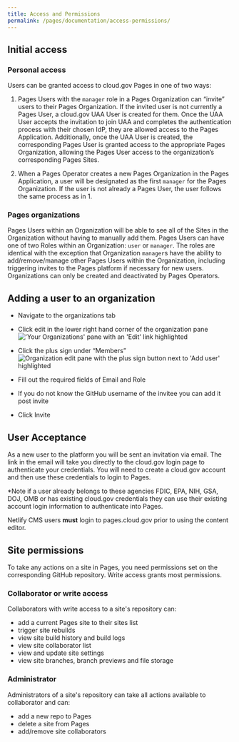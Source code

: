 ```yaml
---
title: Access and Permissions
permalink: /pages/documentation/access-permissions/
---
```


## Initial access

### Personal access

Users can be granted access to cloud.gov Pages in one of two ways:

1. Pages Users with the `manager` role in a Pages Organization can “invite” users to their Pages Organization. If the invited user is not currently a Pages User, a cloud.gov UAA User is created for them. Once the UAA User accepts the invitation to join UAA and completes the authentication process with their chosen IdP, they are allowed access to the Pages Application. Additionally, once the UAA User is created, the corresponding Pages User is granted access to the appropriate Pages Organization, allowing the Pages User access to the organization’s corresponding Pages Sites.

1. When a Pages Operator creates a new Pages Organization in the Pages Application, a user will be designated as the first `manager` for the Pages Organization. If the user is not already a Pages User, the user follows the same process as in 1.

### Pages organizations

Pages Users within an Organization will be able to see all of the Sites in the Organization without having to manually add them. Pages Users can have one of two Roles within an Organization: `user` or `manager`. The roles are identical with the exception that Organization `manager`s have the ability to add/remove/manage other Pages Users within the Organization, including triggering invites to the Pages platform if necessary for new users. Organizations can only be created and deactivated by Pages Operators.

## Adding a user to an organization

- Navigate to the organizations tab
- Click edit in the lower right hand corner of the organization pane <img src="{{ '/img/pages/edit_organizations.png' }}"
       alt="'Your Organizations' pane with an 'Edit' link highlighted"/>

- Click the plus sign under “Members”
  <img src="{{ '/img/pages/add_user.png' }}"
       alt="Organization edit pane with the plus sign button next to 'Add user' highlighted"/>

- Fill out the required fields of Email and Role

* If you do not know the GitHub username of the invitee you can add it post invite

- Click Invite

## User Acceptance

As a new user to the platform you will be sent an invitation via email. The link in the email will take you directly to the cloud.gov login page to authenticate your credentials. You will need to create a cloud.gov account and then use these credentials to login to Pages.

\*Note if a user already belongs to these agencies FDIC, EPA, NIH, GSA, DOJ, OMB or has existing cloud.gov credentials they can use their existing account login information to authenticate into Pages.

Netlify CMS users **must** login to pages.cloud.gov prior to using the content editor.

## Site permissions

To take any actions on a site in Pages, you need permissions set on the corresponding GitHub repository. Write access grants most permissions.

### Collaborator or write access

Collaborators with write access to a site's repository can:

- add a current Pages site to their sites list
- trigger site rebuilds
- view site build history and build logs
- view site collaborator list
- view and update site settings
- view site branches, branch previews and file storage

### Administrator

Administrators of a site's repository can take all actions available to collaborator and can:

- add a new repo to Pages
- delete a site from Pages
- add/remove site collaborators
